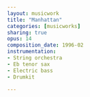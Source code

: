 ```yaml
---
layout: musicwork
title: "Manhattan"
categories: [musicworks]
sharing: true
opus: 14
composition_date: 1996-02
instrumentation:
- String orchestra
- Eb tenor sax
- Electric bass
- Drumkit

---
```

